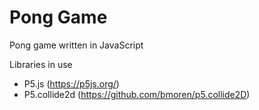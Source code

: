 # Pong Game

Pong game written in JavaScript

Libraries in use
- P5.js (https://p5js.org/)
- P5.collide2d (https://github.com/bmoren/p5.collide2D)